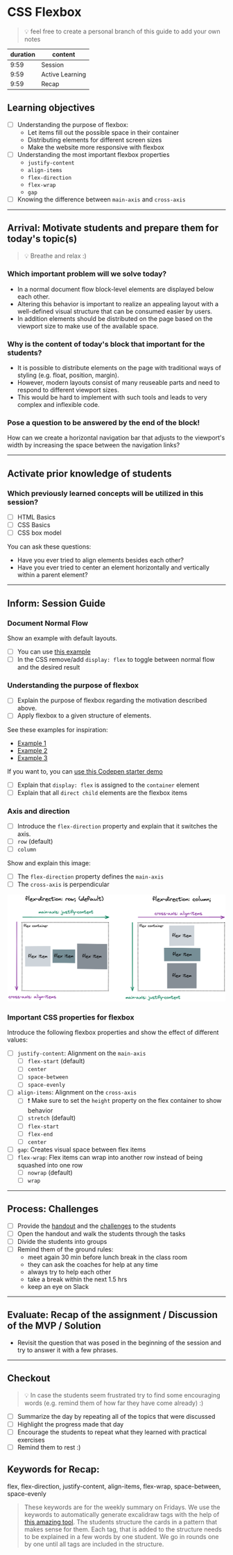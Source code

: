 # CSS Flexbox

> 💡 feel free to create a personal branch of this guide to add your own notes

| duration | content         |
| -------- | --------------- |
| 9:59     | Session         |
| 9:59     | Active Learning |
| 9:59     | Recap           |

## Learning objectives

- [ ] Understanding the purpose of flexbox:
  - Let items fill out the possible space in their container
  - Distributing elements for different screen sizes
  - Make the website more responsive with flexbox
- [ ] Understanding the most important flexbox properties
  - `justify-content`
  - `align-items`
  - `flex-direction`
  - `flex-wrap`
  - `gap`
- [ ] Knowing the difference between `main-axis` and `cross-axis`

---

## Arrival: Motivate students and prepare them for today's topic(s)

> 💡 Breathe and relax :)

### Which important problem will we solve today?

- In a normal document flow block-level elements are displayed below each other.
- Altering this behavior is important to realize an appealing layout with a well-defined visual
  structure that can be consumed easier by users.
- In addition elements should be distributed on the page based on the viewport size to make use of
  the available space.

### Why is the content of today's block that important for the students?

- It is possible to distribute elements on the page with traditional ways of styling (e.g. float,
  position, margin).
- However, modern layouts consist of many reuseable parts and need to respond to different viewport
  sizes.
- This would be hard to implement with such tools and leads to very complex and inflexible code.

### Pose a question to be answered by the end of the block!

How can we create a horizontal navigation bar that adjusts to the viewport's width by increasing the
space between the navigation links?

---

## Activate prior knowledge of students

### Which previously learned concepts will be utilized in this session?

- [ ] HTML Basics
- [ ] CSS Basics
- [ ] CSS box model

You can ask these questions:

- Have you ever tried to align elements besides each other?
- Have you ever tried to center an element horizontally and vertically within a parent element?

---

## Inform: Session Guide

### Document Normal Flow

Show an example with default layouts.

- [ ] You can use [this example](https://codepen.io/neuefische/pen/KKQZRMo?editors=1100)
- [ ] In the CSS remove/add `display: flex` to toggle between normal flow and the desired result

### Understanding the purpose of flexbox

- [ ] Explain the purpose of flexbox regarding the motivation described above.
- [ ] Apply flexbox to a given structure of elements.

See these examples for inspiration:

- [Example 1](https://codepen.io/neuefische/pen/YzeaKvx)
- [Example 2](https://codepen.io/neuefische/pen/rNJOBwK)
- [Example 3](https://codepen.io/neuefische/pen/VwQyxze)

If you want to, you can
[use this Codepen starter demo](https://codepen.io/neuefische/pen/xxYWBXr?editors=1010)

- [ ] Explain that `display: flex` is assigned to the `container` element
- [ ] Explain that all `direct child` elements are the flexbox items

### Axis and direction

- [ ] Introduce the `flex-direction` property and explain that it switches the axis.
- [ ] `row` (default)
- [ ] `column`

Show and explain this image:

- [ ] The `flex-direction` property defines the `main-axis`
- [ ] The `cross-axis` is perpendicular

![flex-direction-row](./assets/flex-direction.png)

### Important CSS properties for flexbox

Introduce the following flexbox properties and show the effect of different values:

- [ ] `justify-content`: Alignment on the `main-axis`
  - [ ] `flex-start` (default)
  - [ ] `center`
  - [ ] `space-between`
  - [ ] `space-evenly`
- [ ] `align-items`: Alignment on the `cross-axis`
  - [ ] ❗️ Make sure to set the `height` property on the flex container to show behavior
  - [ ] `stretch` (default)
  - [ ] `flex-start`
  - [ ] `flex-end`
  - [ ] `center`
- [ ] `gap`: Creates visual space between flex items
- [ ] `flex-wrap`: Flex items can wrap into another row instead of being squashed into one row
  - [ ] `nowrap` (default)
  - [ ] `wrap`

---

## Process: Challenges

- [ ] Provide the [handout](css-flexbox.md) and the [challenges](challenges-css-flexbox.md) to the
      students
- [ ] Open the handout and walk the students through the tasks
- [ ] Divide the students into groups
- [ ] Remind them of the ground rules:
  - meet again 30 min before lunch break in the class room
  - they can ask the coaches for help at any time
  - always try to help each other
  - take a break within the next 1.5 hrs
  - keep an eye on Slack

---

## Evaluate: Recap of the assignment / Discussion of the MVP / Solution

- Revisit the question that was posed in the beginning of the session and try to answer it with a
  few phrases.

---

## Checkout

> 💡 In case the students seem frustrated try to find some encouraging words (e.g. remind them of
> how far they have come already) :)

- [ ] Summarize the day by repeating all of the topics that were discussed
- [ ] Highlight the progress made that day
- [ ] Encourage the students to repeat what they learned with practical exercises
- [ ] Remind them to rest :)

## Keywords for Recap:

flex, flex-direction, justify-content, align-items, flex-wrap, space-between, space-evenly

> These keywords are for the weekly summary on Fridays. We use the keywords to automatically
> generate excalidraw tags with the help of
> [this amazing tool](https://github.com/F-Kirchhoff/tag-cloud-generator). The students structure
> the cards in a pattern that makes sense for them. Each tag, that is added to the structure needs
> to be explained in a few words by one student. We go in rounds one by one until all tags are
> included in the structure.
